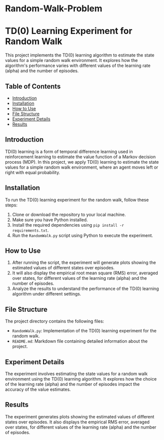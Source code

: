 # Random-Walk-Problem
# TD(0) Learning Experiment for Random Walk

This project implements the TD(0) learning algorithm to estimate the state values for a simple random walk environment. It explores how the algorithm's performance varies with different values of the learning rate (alpha) and the number of episodes.

## Table of Contents

- [Introduction](#introduction)
- [Installation](#installation)
- [How to Use](#how-to-use)
- [File Structure](#file-structure)
- [Experiment Details](#experiment-details)
- [Results](#results)

## Introduction

TD(0) learning is a form of temporal difference learning used in reinforcement learning to estimate the value function of a Markov decision process (MDP). In this project, we apply TD(0) learning to estimate the state values for a simple random walk environment, where an agent moves left or right with equal probability.

## Installation

To run the TD(0) learning experiment for the random walk, follow these steps:

1. Clone or download the repository to your local machine.
2. Make sure you have Python installed.
3. Install the required dependencies using `pip install -r requirements.txt`.
4. Run the `RandomWalk.py` script using Python to execute the experiment.

## How to Use

1. After running the script, the experiment will generate plots showing the estimated values of different states over episodes.
2. It will also display the empirical root mean square (RMS) error, averaged over states, for different values of the learning rate (alpha) and the number of episodes.
3. Analyze the results to understand the performance of the TD(0) learning algorithm under different settings.

## File Structure

The project directory contains the following files:

- `RandomWalk.py`: Implementation of the TD(0) learning experiment for the random walk.
- `README.md`: Markdown file containing detailed information about the project.

## Experiment Details

The experiment involves estimating the state values for a random walk environment using the TD(0) learning algorithm. It explores how the choice of the learning rate (alpha) and the number of episodes impact the accuracy of the value estimates.

## Results

The experiment generates plots showing the estimated values of different states over episodes. It also displays the empirical RMS error, averaged over states, for different values of the learning rate (alpha) and the number of episodes.


